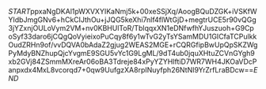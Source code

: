 $START$ppxaNgDKAl1pWXVXYIKaNmj5k+00xeSSjXq/AoogBQuDZGK+iVSKfWYIdbJmgGNv6+hCkCIJthOu+jJQG5keXhi7nlf4flWtGjD+megtrUCE5r90vQGg3jYZxnjOULoVym2VM+nv0KBHUlToR/TblqqxXN1eDNfwfhYJuszuoh+G9CpoSyf33daro6jCQgQoVyieixoPuCqy8f6y1wTvG2yTsYSamMDU1GICfaTCPulkkOudZRHn9of/vvDQVA0bAdaZ2gjug2WEAS2MGE+rCQRGfipBwUpQpSKZWgPyMdyBNZhupQjcYvgmE9SGU5vYc1G9LgML/9dT4ub0jquXHtuZCVnGYgh9xb2GVj84ZSmmMXreAr06oBA3Tdreje84xPyYZYHIftiD7WR7WH4JKOaVDcPanpxdx4MxL8vcorqd7+0qw9UufgzXA8rpINuyfph26NtNI9YrZrfLraBDcw==$END$